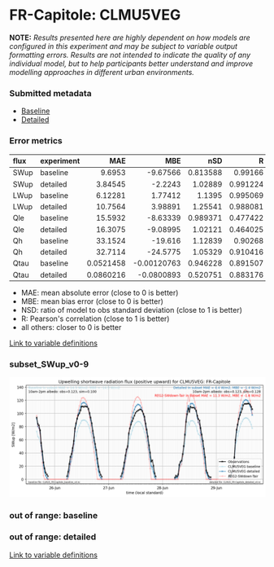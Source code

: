 # FR-Capitole: CLMU5VEG

**NOTE:** *Results presented here are highly dependent on how models are configured in this experiment and may be subject to variable output formatting errors. Results are not intended to indicate the quality of any individual model, but to help participants better understand and improve modelling approaches in different urban environments.*

### Submitted metadata

- [Baseline](CLMU5VEG_FR-Capitole_baseline_attrs.md)
- [Detailed](CLMU5VEG_FR-Capitole_detailed_attrs.md)

### Error metrics

| flux   | experiment   |        MAE |          MBE |      nSD |        R |          5th |       95th |       RMSE |    cRMSE |        AMBE |     1-nSD |       1-R |   nSkewness |   nKurtosis |   Overlap |
|:-------|:-------------|-----------:|-------------:|---------:|---------:|-------------:|-----------:|-----------:|---------:|------------:|----------:|----------:|------------:|------------:|----------:|
| SWup   | baseline     |  9.6953    |  -9.67566    | 0.813588 | 0.99166  |  2.76214     | 22.0141    | 12.1545    | 0.219818 |  9.67566    | 0.186411  | 0.0083399 |   0.0205052 |   0.0453258 | 0.16498   |
| SWup   | detailed     |  3.84545   |  -2.2243     | 1.02889  | 0.991224 |  2.70178     |  1.01402   |  5.1095    | 0.137455 |  2.2243     | 0.0288895 | 0.0087761 |   0.0802011 |   0.132534  | 0.141046  |
| LWup   | baseline     |  6.12281   |   1.77412    | 1.1395   | 0.995069 |  4.52563     | 21.255     |  9.38938   | 0.175207 |  1.77412    | 0.1395    | 0.0049307 |   0.175344  |   1.21488   | 0.0762953 |
| LWup   | detailed     | 10.7564    |   3.98891    | 1.25541  | 0.988081 |  6.96512     | 40.3       | 16.7164    | 0.308477 |  3.98891    | 0.255406  | 0.0119186 |   0.350012  |   2.6446    | 0.09494   |
| Qle    | baseline     | 15.5932    |  -8.63339    | 0.989371 | 0.477422 |  2.99812     | 14.2       | 22.7038    | 1.01694  |  8.63339    | 0.0106305 | 0.522578  |   2.32912   |   4.88296   | 0.400828  |
| Qle    | detailed     | 16.3075    |  -9.08995    | 1.02121  | 0.464025 |  1.37564     | 13.2394    | 23.4426    | 1.04649  |  9.08995    | 0.0212076 | 0.535975  |   2.30289   |   4.65542   | 0.423947  |
| Qh     | baseline     | 33.1524    | -19.616      | 1.12839  | 0.90268  | 15.8231      | 23.2491    | 44.496     | 0.485915 | 19.616      | 0.12839   | 0.0973199 |   0.218335  |   0.492563  | 0.298202  |
| Qh     | detailed     | 32.7114    | -24.5775     | 1.05329  | 0.910416 | 13.1427      |  2.81744   | 43.5677    | 0.43767  | 24.5775     | 0.0532855 | 0.0895844 |   0.211681  |   0.423298  | 0.333308  |
| Qtau   | baseline     |  0.0521458 |  -0.00120763 | 0.946228 | 0.891507 |  0.000435108 |  0.0155359 |  0.0821854 | 0.456299 |  0.00120763 | 0.0537724 | 0.108493  |   0.0875829 |   0.224566  | 0.0472966 |
| Qtau   | detailed     |  0.0860216 |  -0.0800893  | 0.520751 | 0.883176 |  0.00548009  |  0.245185  |  0.133454  | 0.59275  |  0.0800893  | 0.47925   | 0.116824  |   0.0884795 |   0.237732  | 0.218386  |

 - MAE: mean absolute error (close to 0 is better)
 - MBE: mean bias error (close to 0 is better)
 - NSD: ratio of model to obs standard deviation (close to 1 is better)
 - R: Pearson's correlation (close to 1 is better)
 - all others: closer to 0 is better

[Link to variable definitions](../modelattrs/variable_definitions.md)

### <a name="subset_swup_v0-9"></a>subset_SWup_v0-9
[![CLMU5VEG_FR-Capitole_subset_SWup_v0-9.png](CLMU5VEG_FR-Capitole_subset_SWup_v0-9.png)](CLMU5VEG_FR-Capitole_subset_SWup_v0-9.png)

### out of range: baseline


### out of range: detailed



[Link to variable definitions](../modelattrs/variable_definitions.md)

